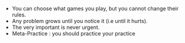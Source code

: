 - You can choose what games you play, but you cannot change their rules.
- Any problem grows until you notice it (i.e until it hurts).
- The very important is never urgent.
- Meta-Practice : you should practice your practice